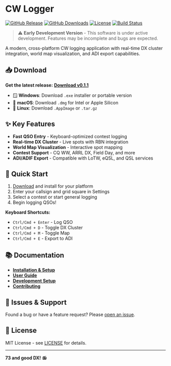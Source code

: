 # CW Logger

[![GitHub Release](https://img.shields.io/github/v/release/mashu/CW-Logger?include_prereleases&label=Latest%20Release)](https://github.com/mashu/CW-Logger/releases/latest)
[![GitHub Downloads](https://img.shields.io/github/downloads/mashu/CW-Logger/total?label=Downloads)](https://github.com/mashu/CW-Logger/releases)
[![License](https://img.shields.io/github/license/mashu/CW-Logger)](LICENSE)
[![Build Status](https://img.shields.io/github/actions/workflow/status/mashu/CW-Logger/build.yml?branch=main)](https://github.com/mashu/CW-Logger/actions)

> ⚠️ **Early Development Version** - This software is under active development. Features may be incomplete and bugs are expected.

A modern, cross-platform CW logging application with real-time DX cluster integration, world map visualization, and ADI export capabilities.

## 📥 Download

**Get the latest release:** [**Download v0.1.1**](https://github.com/mashu/CW-Logger/releases/latest)

- 🪟 **Windows**: Download `.exe` installer or portable version
- 🍎 **macOS**: Download `.dmg` for Intel or Apple Silicon
- 🐧 **Linux**: Download `.AppImage` or `.tar.gz`

## ✨ Key Features

- **Fast QSO Entry** - Keyboard-optimized contest logging
- **Real-time DX Cluster** - Live spots with RBN integration
- **World Map Visualization** - Interactive spot mapping
- **Contest Support** - CQ WW, ARRL DX, Field Day, and more
- **ADI/ADIF Export** - Compatible with LoTW, eQSL, and QSL services

## 🚀 Quick Start

1. [Download](https://github.com/mashu/CW-Logger/releases/latest) and install for your platform
2. Enter your callsign and grid square in Settings
3. Select a contest or start general logging
4. Begin logging QSOs!

**Keyboard Shortcuts:**
- `Ctrl/Cmd + Enter` - Log QSO
- `Ctrl/Cmd + D` - Toggle DX Cluster
- `Ctrl/Cmd + M` - Toggle Map
- `Ctrl/Cmd + E` - Export to ADI

## 📚 Documentation

- [**Installation & Setup**](docs/INSTALLATION.md)
- [**User Guide**](docs/USER_GUIDE.md)
- [**Development Setup**](docs/DEVELOPMENT.md)
- [**Contributing**](CONTRIBUTING.md)

## 🐛 Issues & Support

Found a bug or have a feature request? Please [open an issue](https://github.com/mashu/CW-Logger/issues).

## 📄 License

MIT License - see [LICENSE](LICENSE) for details.

---

**73 and good DX!** 📻

